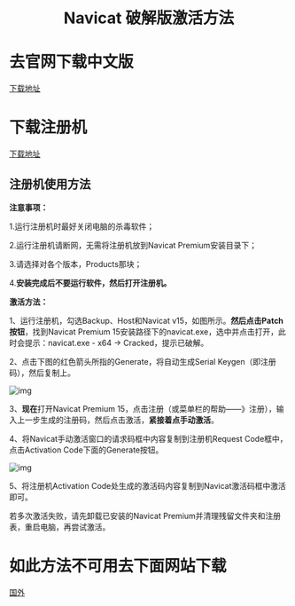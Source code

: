<h1 align='center'>Navicat 破解版激活方法</h1>

# 去官网下载中文版

[下载地址](https://www.navicat.com.cn/download/navicat-premium)



# 下载注册机

[下载地址](https://links.jianshu.com/go?to=https%3A%2F%2Fdefcon.cn%2Fgo.php%3Furl%3Dhttps%3A%2F%2F306t.com%2Ffile%2F1855579-449147144)



## 注册机使用方法

**注意事项：**

1.运行注册机时最好关闭电脑的杀毒软件；

2.运行注册机请断网，无需将注册机放到Navicat Premium安装目录下；

3.请选择对各个版本，Products那块；

4.**安装完成后不要运行软件，然后打开注册机。**

**激活方法：**

1、运行注册机，勾选Backup、Host和Navicat v15，如图所示。**然后点击Patch按钮**，找到Navicat Premium 15安装路径下的navicat.exe，选中并点击打开，此时会提示：navicat.exe - x64 -> Cracked，提示已破解。

2、点击下图的红色箭头所指的Generate，将自动生成Serial Keygen（即注册码），然后复制上。



![img](https:////upload-images.jianshu.io/upload_images/265277-3fcfb4b634a13f90.png?imageMogr2/auto-orient/strip|imageView2/2/w/725/format/webp)

3、**现在**打开Navicat Premium 15，点击注册（或菜单栏的帮助——》注册），输入上一步生成的注册码，然后点击激活，**紧接着点手动激活**。

4、将Navicat手动激活窗口的请求码框中内容复制到注册机Request Code框中，点击Activation Code下面的Generate按钮。



![img](https:////upload-images.jianshu.io/upload_images/265277-f2d6a56e1703aa10.png?imageMogr2/auto-orient/strip|imageView2/2/w/642/format/webp)

5、将注册机Activation Code处生成的激活码内容复制到Navicat激活码框中激活即可。

若多次激活失败，请先卸载已安装的Navicat Premium并清理残留文件夹和注册表，重启电脑，再尝试激活。



# 如此方法不可用去下面网站下载

[国外](https://downloadly.net/)

